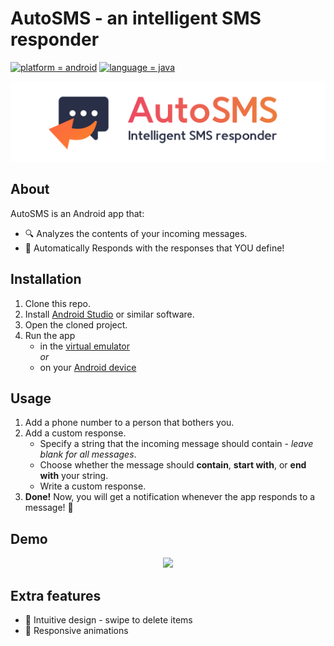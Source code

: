# AutoSMS - an intelligent SMS responder

[![platform = android](https://img.shields.io/badge/platform-android-brightgreen.svg)](#)
[![language = java](https://img.shields.io/badge/language-java-ffad3b.svg)](#)

[![AutoSMS banner](/README_res/banner.png?raw=true)](#)

## About
AutoSMS is an Android app that:
* 🔍 Analyzes the contents of your incoming messages.
* 💬 Automatically Responds with the responses that YOU define!

## Installation
1. Clone this repo.
2. Install [Android Studio](https://developer.android.com/studio) or similar software.
3. Open the cloned project.
4. Run the app
    * in the [virtual emulator](https://developer.android.com/studio/run/emulator)  
      *or*
    * on your [Android device](https://developer.android.com/studio/run/device)
    
## Usage
1. Add a phone number to a person that bothers you.
2. Add a custom response.
    * Specify a string that the incoming message should contain - *leave blank for all messages*.
    * Choose whether the message should **contain**, **start with**, or **end with** your string.
    * Write a custom response.
3. **Done!** Now, you will get a notification whenever the app responds to a message! 🎉

## Demo
<p align="center">
   <img src="/README_res/AutoSMS_demo.gif" height="500" />
</p>

## Extra features
* 👋 Intuitive design - swipe to delete items
* 🎯 Responsive animations


